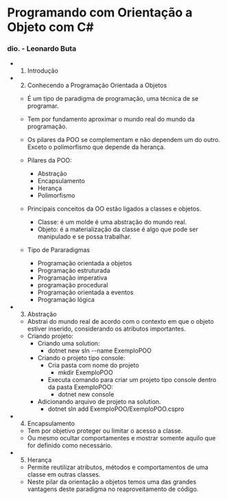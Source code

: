 # Programando com Orientação a Objeto com C# 
### dio. - Leonardo Buta

- 1. Introdução

- 2. Conhecendo a Programação Orientada a Objetos
    - É um tipo de paradigma de programação, uma técnica de se programar.
    - Tem por fundamento aproximar o mundo real do mundo da programação. 
    - Os pilares da POO se complementam e não dependem um do outro. Exceto o polimorfismo que depende da herança.
    - Pilares da POO:
      - Abstração
      - Encapsulamento
      - Herança
      - Polimorfismo
    - Principais conceitos da OO estão ligados a classes e objetos.
      - Classe: é um molde é uma abstração do mundo real.
      - Objeto: é a materialização da classe é algo que pode ser manipulado e se possa trabalhar.

  - Tipo de Pararadigmas
    - Programação orientada a objetos
    - Programação estruturada
    - Programação imperativa
    - programação procedural
    - Programação orientada a eventos
    - Programação lógica

- 3. Abstração
  - Abstrai do mundo real de acordo com o contexto em que o objeto estiver inserido, considerando os atributos importantes.
  - Criando projeto:
    - Criando uma solution:
      - dotnet new sln --name ExemploPOO
    - Criando o projeto tipo console:	
      - Cria pasta com nome do projeto
        - mkdir ExemploPOO
      - Executa comando para criar um projeto tipo console dentro da pasta ExemploPOO:
        - dotnet new console
    - Adicionando arquivo de projeto na solution.
      - dotnet sln add ExemploPOO/ExemploPOO.cspro

- 4. Encapsulamento
  - Tem por objetivo proteger ou limitar o acesso a classe.
  - Ou mesmo ocultar comportamentes e mostrar somente aquilo que for definido como necessário.

- 5. Herança
  - Permite reutilizar atributos, métodos e comportamentos de uma classe em outras classes.
  - Neste pilar da orientação a objetos temos uma das grandes vantagens deste paradigma no reaproveitamento de código.


  




